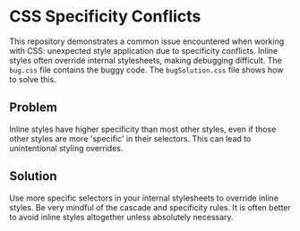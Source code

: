 # CSS Specificity Conflicts

This repository demonstrates a common issue encountered when working with CSS: unexpected style application due to specificity conflicts.  Inline styles often override internal stylesheets, making debugging difficult. The `bug.css` file contains the buggy code. The `bugSolution.css` file shows how to solve this.

## Problem
Inline styles have higher specificity than most other styles, even if those other styles are more 'specific' in their selectors. This can lead to unintentional styling overrides. 

## Solution
Use more specific selectors in your internal stylesheets to override inline styles. Be very mindful of the cascade and specificity rules.  It is often better to avoid inline styles altogether unless absolutely necessary.